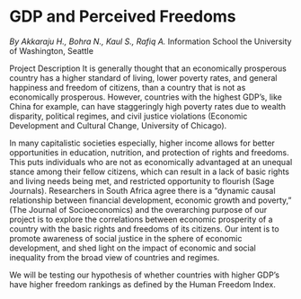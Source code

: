 # GDP and Perceived Freedoms
_By Akkaraju H., Bohra N., Kaul S., Rafiq A._ Information School the University of Washington, Seattle


Project Description
It is generally thought that an economically prosperous country has a higher standard of living, lower poverty rates, and general happiness and freedom of citizens, than a country that is not as economically prosperous. However, countries with the highest GDP’s, like China for example, can have staggeringly high poverty rates due to wealth disparity, political regimes, and civil justice violations (Economic Development and Cultural Change, University of Chicago). 

In many capitalistic societies especially, higher income allows for better opportunities in education, nutrition, and protection of rights and freedoms. This puts individuals who are not as economically advantaged at an unequal stance among their fellow citizens, which can result in a lack of basic rights and living needs being met, and restricted opportunity to flourish (Sage Journals). Researchers in South Africa agree there is a “dynamic causal relationship between financial development, economic growth and poverty,” (The Journal of Socioeconomics) and the overarching purpose of our project is to explore the correlations between economic prosperity of a country with the basic rights and freedoms of its citizens. Our intent is to promote awareness of social justice in the sphere of economic development, and shed light on the impact of economic and social inequality from the broad view of countries and regimes. 

We will be testing our hypothesis of whether countries with higher GDP’s have higher freedom rankings as defined by the Human Freedom Index.

